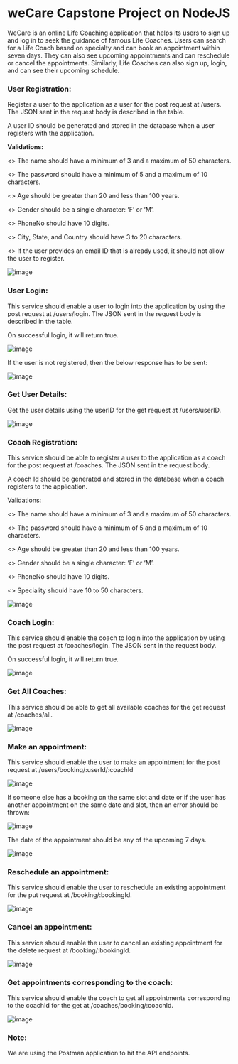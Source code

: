 # weCare Capstone Project on NodeJS

WeCare is an online Life Coaching application that helps its users to sign up and log in to seek the guidance of famous Life Coaches. Users can search for a Life Coach based on specialty and can book an appointment within seven days. They can also see upcoming appointments and can reschedule or cancel the appointments. Similarly, Life Coaches can also sign up, login, and can see their upcoming schedule. 

### **User Registration:**

Register a user to the application as a user for the post request at /users. The JSON sent in the request body is described in the table.

A user ID should be generated and stored in the database when a user registers with the application.

**Validations:**

<> The name should have a minimum of 3 and a maximum of 50 characters.

<> The password should have a minimum of 5 and a maximum of 10 characters.

<> Age should be greater than 20 and less than 100 years.

<> Gender should be a single character: ‘F’ or ‘M’.

<> PhoneNo should have 10 digits.

<> City, State, and Country should have 3 to 20 characters.

<> If the user provides an email ID that is already used, it should not allow the user to register.

![image](https://github.com/Amisha328/NodeJS-weCare/assets/58816552/8d2ba025-5037-475c-9f90-6e6c7017f4bf)

### **User Login:**

This service should enable a user to login into the application by using the post request at /users/login. The JSON sent in the request body is described in the table.

On successful login, it will return true.

![image](https://github.com/Amisha328/NodeJS-weCare/assets/58816552/620f56e1-8061-4e31-a0e3-53f16ee71fba)

If the user is not registered, then the below response has to be sent:

![image](https://github.com/Amisha328/NodeJS-weCare/assets/58816552/aede4fb7-f0b2-4a99-a7a3-7540544b6ea0)

### **Get User Details:**

Get the user details using the userID for the get request at /users/userID.

![image](https://github.com/Amisha328/NodeJS-weCare/assets/58816552/fdfc0db7-e7f5-4f0d-9314-067a737d7599)

### **Coach Registration:**

This service should be able to register a user to the application as a coach for the post request at /coaches. The JSON sent in the request body.

A coach Id should be generated and stored in the database when a coach registers to the application.

Validations:

<> The name should have a minimum of 3 and a maximum of 50 characters.

<> The password should have a minimum of 5 and a maximum of 10 characters.

<> Age should be greater than 20 and less than 100 years.

<> Gender should be a single character: ‘F’ or ‘M’.

<> PhoneNo should have 10 digits.

<> Speciality should have 10 to 50 characters.

![image](https://github.com/Amisha328/NodeJS-weCare/assets/58816552/7821c344-c517-4726-9409-241c53b50b80)

### **Coach Login:**

This service should enable the coach to login into the application by using the post request at /coaches/login. The JSON sent in the request body.

On successful login, it will return true. 

![image](https://github.com/Amisha328/NodeJS-weCare/assets/58816552/c955d678-50b9-4771-bd92-db62771dfe15)

### **Get All Coaches:**

This service should be able to get all available coaches for the get request at /coaches/all.

![image](https://github.com/Amisha328/NodeJS-weCare/assets/58816552/f997f63d-15fb-4719-9c06-6877fb9790a8)

### **Make an appointment:**

This service should enable the user to make an appointment for the post request at /users/booking/:userId/:coachId

![image](https://github.com/Amisha328/NodeJS-weCare/assets/58816552/3e5254d3-8394-4ba3-81ce-16d6a225745f)

If someone else has a booking on the same slot and date or if the user has another appointment on the same date and slot, then an error should be thrown:

![image](https://github.com/Amisha328/NodeJS-weCare/assets/58816552/5e4440e6-ae65-45d2-8f51-ec8b3d382607)

The date of the appointment should be any of the upcoming 7 days.

![image](https://github.com/Amisha328/NodeJS-weCare/assets/58816552/00df652c-f0f2-4ce9-914e-97ac5a6a7140)

### **Reschedule an appointment:**

This service should enable the user to reschedule an existing appointment for the put request at /booking/:bookingId.

![image](https://github.com/Amisha328/NodeJS-weCare/assets/58816552/c1e17743-8ef2-4f90-adc9-f56207d463ca)

### **Cancel an appointment:**

This service should enable the user to cancel an existing appointment for the delete request at /booking/:bookingId.

![image](https://github.com/Amisha328/NodeJS-weCare/assets/58816552/44400a0d-2352-448b-a5b9-c4dd38d3887a)

### **Get appointments corresponding to the coach:**

This service should enable the coach to get all appointments corresponding to the coachId for the get at /coaches/booking/:coachId.

![image](https://github.com/Amisha328/NodeJS-weCare/assets/58816552/248675b0-42ca-4103-9471-2c04e6d4b2b3)

### **Note:**
We are using the Postman application to hit the API endpoints.

